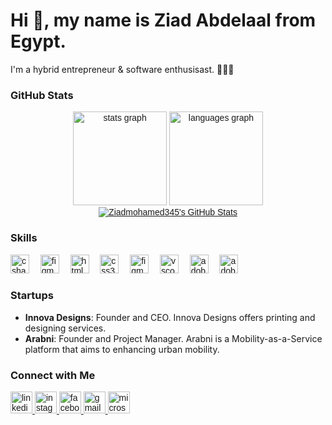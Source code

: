 # Hi 👋, my name is Ziad Abdelaal from Egypt.

I'm a hybrid entrepreneur & software enthusisast. 🚀🧑‍💻

### GitHub Stats

<div align="center" style="font-family: 'Urbanist', sans-serif;">
  <img src="https://github-readme-stats.vercel.app/api?username=Ziadmohamed345&hide_title=false&hide_rank=false&show_icons=true&include_all_commits=true&count_private=true&disable_animations=false&theme=dracula&locale=en&hide_border=false" height="150" alt="stats graph" />
  <img src="https://github-readme-stats.vercel.app/api/top-langs?username=Ziadmohamed345&locale=en&hide_title=false&layout=compact&card_width=320&langs_count=5&theme=dracula&hide_border=false" height="150" alt="languages graph" />
</div>

<div align="center" style="font-family: 'Poppins', sans-serif;">
  <a href="https://awesome-github-stats.azurewebsites.net/index.html??cardType=github&theme=ocean-dark&showIcons=false&preferLogin=true">
    <img alt="Ziadmohamed345's GitHub Stats" src="https://awesome-github-stats.azurewebsites.net/user-stats/Ziadmohamed345?cardType=github&theme=ocean-dark&showIcons=false&preferLogin=true" />
  </a>
</div>


### Skills

<div align="left" style="font-family: 'Urbanist', sans-serif;">
  <img src="https://skillicons.dev/icons?i=flutter" height="30" alt="csharp logo" />
  <img width="10" />
  <img src="https://skillicons.dev/icons?i=figma" height="30" alt="figma logo" />
  <img width="10" />
  <img src="https://skillicons.dev/icons?i=html" height="30" alt="html5 logo" />
  <img width="10" />
  <img src="https://skillicons.dev/icons?i=css" height="30" alt="css3 logo" />
  <img width="10" />
  <img src="https://skillicons.dev/icons?i=js" height="30" alt="figma logo" />
  <img width="10" />
  <img src="https://skillicons.dev/icons?i=vscode" height="30" alt="vscode logo" />
  <img width="10" />
  <img src="https://skillicons.dev/icons?i=ps" height="30" alt="adobephotoshop logo" />
  <img width="10" />
  <img src="https://skillicons.dev/icons?i=ai" height="30" alt="adobeillustrator logo" />
</div>

### Startups

- **Innova Designs**: Founder and CEO. Innova Designs offers printing and designing services.
- **Arabni**: Founder and Project Manager. Arabni is a Mobility-as-a-Service platform that aims to enhancing urban mobility.


### Connect with Me

<div align="left" style="font-family: 'Urbanist', sans-serif;">
  <a href="https://www.linkedin.com/in/ziad-mohamed-50b53a213/" target="_blank">
    <img src="https://img.shields.io/static/v1?message=LinkedIn&logo=linkedin&label=&color=0077B5&logoColor=white&labelColor=&style=for-the-badge" height="35" alt="linkedin logo" />
  </a>
  <a href="https://www.instagram.com/ziadd.mohamedd/" target="_blank">
    <img src="https://img.shields.io/static/v1?message=Instagram&logo=instagram&label=&color=E4405F&logoColor=white&labelColor=&style=for-the-badge" height="35" alt="instagram logo" />
  </a>
  <a href="https://www.facebook.com/ziad.hassan.311" target="_blank">
    <img src="https://img.shields.io/static/v1?message=Facebook&logo=facebook&label=&color=1877F2&logoColor=white&labelColor=&style=for-the-badge" height="35" alt="facebook logo" />
  </a>
  <a href="mailto:ziadmohamed345@gmail.com" target="_blank">
    <img src="https://img.shields.io/static/v1?message=Gmail&logo=gmail&label=&color=D14836&logoColor=white&labelColor=&style=for-the-badge" height="35" alt="gmail logo" />
  </a>
  <a href="mailto:z.abdelaal@nu.edu.eg" target="_blank">
    <img src="https://img.shields.io/static/v1?message=Outlook&logo=microsoft-outlook&label=&color=0078D4&logoColor=white&labelColor=&style=for-the-badge" height="35" alt="microsoft-outlook logo" />
  </a>
</div>

